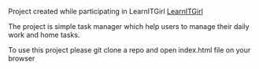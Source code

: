 
Project created while participating in LearnITGirl 
[LearnITGirl ](https://learnitgirl.com/)

The project is simple task manager which help users to manage their daily work and home tasks.

To use this project please git clone a repo and open index.html file on your browser

